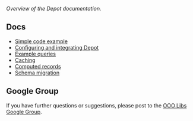 _Overview of the Depot documentation._

## Docs

- [Simple code example](SimpleCodeExample.md)
- [Configuring and integrating Depot](Configuration.md)
- [Example queries](ExampleQueries.md)
- [Caching](Caching.md)
- [Computed records](ComputedRecords.md)
- [Schema migration](SchemaMigration.md)

## Google Group

If you have further questions or suggestions, please post to the
[OOO Libs Google Group](http://groups.google.com/group/ooo-libs).
